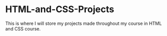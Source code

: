 # HTML-and-CSS-Projects

This is where I will store my projects made throughout my course in HTML and CSS course.